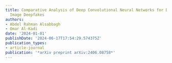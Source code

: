 ```yaml
---
title: Comparative Analysis of Deep Convolutional Neural Networks for Detecting Medical
  Image Deepfakes
authors:
- Abdel Rahman Alsabbagh
- Omar Al-Kadi
date: '2024-01-01'
publishDate: '2024-06-17T17:54:29.574375Z'
publication_types:
- article-journal
publication: '*arXiv preprint arXiv:2406.08758*'
---
```


